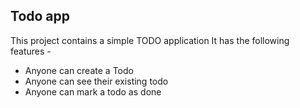 ## **Todo app**

This project contains a simple TODO application
It has the following features -

 - Anyone can create a Todo 
 - Anyone can see their existing todo
 -  Anyone can mark a todo as done
